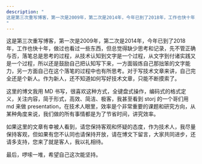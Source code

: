 ```yaml
---
description: "
这是第三次重写博客，第一次是2009年，第二次是2014年，今年已到了2018年，工作也快十年，做过也看过一些东西，但总觉得缺少思考和记录，先不管正确与否，落笔总是思考的过程，从技术认知到文字是一个过程，从文字到付诸实践又是一个过程，所以还是鼓励自己把一些技术认知写下来，一方面锻炼自己那拙笨的文字能力，另一方面自己在这个落笔的过程中也有所思考。对于写技术文章来讲，自己完全还是个新人。作为新人的我，也在摸索如何写技术文章，以什么风格去表达技术。
"
---
```


这是第三次重写博客，第一次是2009年，第二次是2014年，今年已到了2018年，工作也快十年，做过也看过一些东西，但总觉得缺少思考和记录，先不管正确与否，落笔总是思考的过程，从技术认知到文字是一个过程，从文字到付诸实践又是一个过程，所以还是鼓励自己把认知写下来，一方面锻炼自己那拙笨的文字能力，另一方面自己在这个落笔的过程中也有所思考。对于写技术文章来讲，自己完全还是个新人。作为新人，还不知道如何写好技术文章，只能不断摸索了。

这里的博文我用 MD 书写，很喜欢这种方式，全键盘式操作，编码式的格式定义，关注内容，简于形式，高效、简洁、极客，我甚至看到 storj 的一个哥们用 md 来做 presentation，在技术人眼里，效率是个非常重要的课题和研究方向，从某种角度来说，我们做的所有事情都是为了节省时间，讲究效率。

如果这里的文章有幸被人看到，请您保持客观和怀疑的态度，作为技术人，我尽量保持客观，但如果有您不认同也请保持开放，请在博文下留言，大家共同进步，还请多支持，您来了就是客人，我以礼相待。

最后，啰嗦一堆，希望自己这次能坚持。
